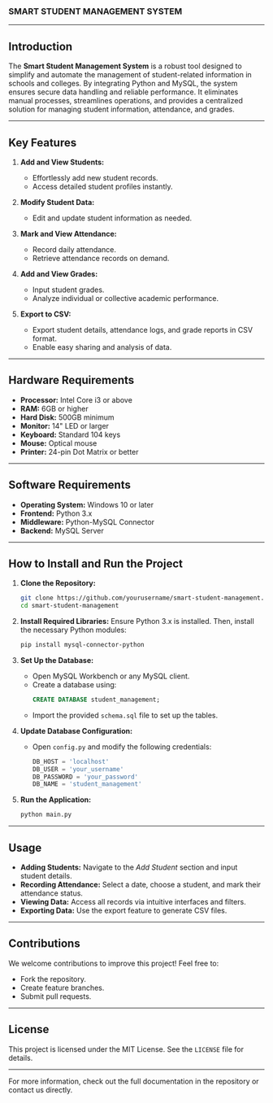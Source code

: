 ### SMART STUDENT MANAGEMENT SYSTEM 

---

## **Introduction**
The **Smart Student Management System** is a robust tool designed to simplify and automate the management of student-related information in schools and colleges. By integrating Python and MySQL, the system ensures secure data handling and reliable performance. It eliminates manual processes, streamlines operations, and provides a centralized solution for managing student information, attendance, and grades.

---

## **Key Features**
1. **Add and View Students:**
   - Effortlessly add new student records.
   - Access detailed student profiles instantly.

2. **Modify Student Data:**
   - Edit and update student information as needed.

3. **Mark and View Attendance:**
   - Record daily attendance.
   - Retrieve attendance records on demand.

4. **Add and View Grades:**
   - Input student grades.
   - Analyze individual or collective academic performance.

5. **Export to CSV:**
   - Export student details, attendance logs, and grade reports in CSV format.
   - Enable easy sharing and analysis of data.

---

## **Hardware Requirements**
- **Processor:** Intel Core i3 or above
- **RAM:** 6GB or higher
- **Hard Disk:** 500GB minimum
- **Monitor:** 14" LED or larger
- **Keyboard:** Standard 104 keys
- **Mouse:** Optical mouse
- **Printer:** 24-pin Dot Matrix or better

---

## **Software Requirements**
- **Operating System:** Windows 10 or later
- **Frontend:** Python 3.x
- **Middleware:** Python-MySQL Connector
- **Backend:** MySQL Server

---

## **How to Install and Run the Project**
1. **Clone the Repository:**
   ```bash
   git clone https://github.com/yourusername/smart-student-management.git
   cd smart-student-management
   ```

2. **Install Required Libraries:**
   Ensure Python 3.x is installed. Then, install the necessary Python modules:
   ```bash
   pip install mysql-connector-python
   ```

3. **Set Up the Database:**
   - Open MySQL Workbench or any MySQL client.
   - Create a database using:
     ```sql
     CREATE DATABASE student_management;
     ```
   - Import the provided `schema.sql` file to set up the tables.

4. **Update Database Configuration:**
   - Open `config.py` and modify the following credentials:
     ```python
     DB_HOST = 'localhost'
     DB_USER = 'your_username'
     DB_PASSWORD = 'your_password'
     DB_NAME = 'student_management'
     ```

5. **Run the Application:**
   ```bash
   python main.py
   ```

---

## **Usage**
- **Adding Students:** Navigate to the *Add Student* section and input student details.
- **Recording Attendance:** Select a date, choose a student, and mark their attendance status.
- **Viewing Data:** Access all records via intuitive interfaces and filters.
- **Exporting Data:** Use the export feature to generate CSV files.

---

## **Contributions**
We welcome contributions to improve this project! Feel free to:
- Fork the repository.
- Create feature branches.
- Submit pull requests.

---

## **License**
This project is licensed under the MIT License. See the `LICENSE` file for details.

---

For more information, check out the full documentation in the repository or contact us directly.
